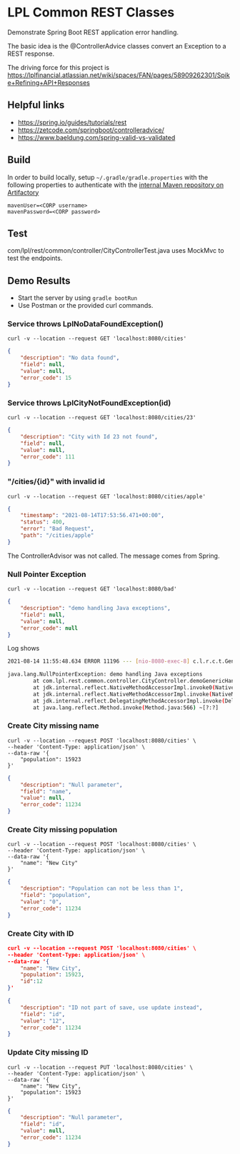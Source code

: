 # LPL Common REST Classes

Demonstrate Spring Boot REST application error handling.

The basic idea is the @ControllerAdvice classes convert an Exception to a REST response.

The driving force for this project is https://lplfinancial.atlassian.net/wiki/spaces/FAN/pages/58909262301/Spike+Refining+API+Responses 

## Helpful links
* https://spring.io/guides/tutorials/rest
* https://zetcode.com/springboot/controlleradvice/
* https://www.baeldung.com/spring-valid-vs-validated


## Build
In order to build locally, setup `~/.gradle/gradle.properties` with the following properties to authenticate
with the [internal Maven repository on Artifactory](https://lplfinancial.atlassian.net/wiki/spaces/DEV/pages/58605045930/Maven+onboarding)

```
mavenUser=<CORP username>
mavenPassword=<CORP password>
```

## Test
com/lpl/rest/common/controller/CityControllerTest.java uses MockMvc to test the endpoints.

## Demo Results
* Start the server by using `gradle bootRun`
* Use Postman or the provided curl commands.

### Service throws LplNoDataFoundException()
`curl -v --location --request GET 'localhost:8080/cities'`
```json
{
    "description": "No data found",
    "field": null,
    "value": null,
    "error_code": 15
}
```

### Service throws LplCityNotFoundException(id)
`curl -v --location --request GET 'localhost:8080/cities/23'`
```json
{
    "description": "City with Id 23 not found",
    "field": null,
    "value": null,
    "error_code": 111
}
```

### "/cities/{id}" with invalid id
`curl -v --location --request GET 'localhost:8080/cities/apple'`
```json
{
    "timestamp": "2021-08-14T17:53:56.471+00:00",
    "status": 400,
    "error": "Bad Request",
    "path": "/cities/apple"
}
```
The ControllerAdvisor was not called.  The message comes from Spring.

### Null Pointer Exception
`curl -v --location --request GET 'localhost:8080/bad'`
```json
{
    "description": "demo handling Java exceptions",
    "field": null,
    "value": null,
    "error_code": null
}
```
Log shows
```bash
2021-08-14 11:55:48.634 ERROR 11196 --- [nio-8080-exec-8] c.l.r.c.t.GenericAdvisor                 : Shame, shame, shame

java.lang.NullPointerException: demo handling Java exceptions
        at com.lpl.rest.common.controller.CityController.demoGenericHandler(CityController.java:47) ~[main/:?]
        at jdk.internal.reflect.NativeMethodAccessorImpl.invoke0(Native Method) ~[?:?]
        at jdk.internal.reflect.NativeMethodAccessorImpl.invoke(NativeMethodAccessorImpl.java:62) ~[?:?]
        at jdk.internal.reflect.DelegatingMethodAccessorImpl.invoke(DelegatingMethodAccessorImpl.java:43) ~[?:?]
        at java.lang.reflect.Method.invoke(Method.java:566) ~[?:?]

```

### Create City missing name
```
curl -v --location --request POST 'localhost:8080/cities' \
--header 'Content-Type: application/json' \
--data-raw '{
    "population": 15923
}'
```
```json
{
    "description": "Null parameter",
    "field": "name",
    "value": null,
    "error_code": 11234
}
```
### Create City missing population
```
curl -v --location --request POST 'localhost:8080/cities' \
--header 'Content-Type: application/json' \
--data-raw '{
    "name": "New City"
}'
```
```json
{
    "description": "Population can not be less than 1",
    "field": "population",
    "value": "0",
    "error_code": 11234
}
```

### Create City with ID
```json
curl -v --location --request POST 'localhost:8080/cities' \
--header 'Content-Type: application/json' \
--data-raw '{
    "name": "New City",
    "population": 15923,
    "id":12
}'
```
```json
{
    "description": "ID not part of save, use update instead",
    "field": "id",
    "value": "12",
    "error_code": 11234
}
```
### Update City missing ID
```
curl -v --location --request PUT 'localhost:8080/cities' \
--header 'Content-Type: application/json' \
--data-raw '{
    "name": "New City",
    "population": 15923
}'
```
```json
{
    "description": "Null parameter",
    "field": "id",
    "value": null,
    "error_code": 11234
}
```